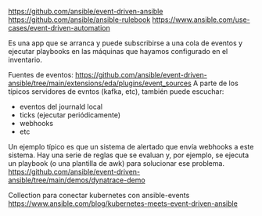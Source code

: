 https://github.com/ansible/event-driven-ansible
https://github.com/ansible/ansible-rulebook
https://www.ansible.com/use-cases/event-driven-automation

Es una app que se arranca y puede subscribirse a una cola de eventos y ejecutar playbooks en las máquinas que hayamos configurado en el inventario.

Fuentes de eventos: https://github.com/ansible/event-driven-ansible/tree/main/extensions/eda/plugins/event_sources
A parte de los típicos servidores de evntos (kafka, etc), también puede escuchar:
 - eventos del journald local
 - ticks (ejecutar periódicamente)
 - webhooks
 - etc

Un ejemplo típico es que un sistema de alertado que envía webhooks a este sistema.
Hay una serie de reglas que se evaluan y, por ejemplo, se ejecuta un playbook (o una plantilla de awk) para solucionar ese problema.
https://github.com/ansible/event-driven-ansible/tree/main/demos/dynatrace-demo


Collection para conectar kubernetes con ansible-events
https://www.ansible.com/blog/kubernetes-meets-event-driven-ansible
